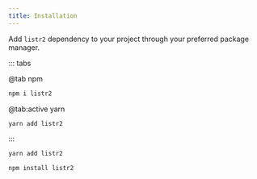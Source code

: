 ```yaml
---
title: Installation
---
```


Add `listr2` dependency to your project through your preferred package manager.

<!-- more -->

::: tabs

@tab npm

```bash
npm i listr2
```

@tab:active yarn

```bash
yarn add listr2
```

:::

<code-group>
  <code-block label="Yarn" active>

```bash
yarn add listr2
```

  </code-block>
  <code-block label="NPM">

```bash
npm install listr2
```

  </code-block>
</code-group>
